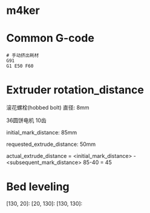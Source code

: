 # m4ker

# Common G-code
```
# 手动挤出耗材
G91
G1 E50 F60
```


# Extruder rotation_distance
滚花螺栓(hobbed bolt)
直径: 8mm

36圆饼电机
10齿



initial_mark_distance: 85mm


requested_extrude_distance: 50mm


actual_extrude_distance = <initial_mark_distance> - <subsequent_mark_distance>
85-40 = 45


# Bed leveling
[20, 20]: check,
[130, 20]: 
[20, 130]: 
[130, 130]: 